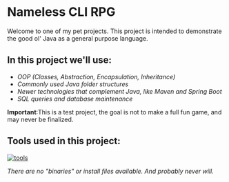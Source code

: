 # Nameless CLI RPG

Welcome to one of my pet projects. This project is intended to demonstrate the good ol' Java as a general purpose language.

## In this project we'll use:

- _OOP (Classes, Abstraction, Encapsulation, Inheritance)_
- _Commonly used Java folder structures_
- _Newer technologies that complement Java, like Maven and Spring Boot_
- _SQL queries and database maintenance_

__Important__:This is a test project, the goal is not to make a full fun game, and may never be finalized.

## Tools used in this project:

[![tools](https://skillicons.dev/icons?i=windows,debian,vscode,java,spring,maven,bash,git)](https://skillicons.dev)

_There are no "binaries" or install files available. And probably never will._
